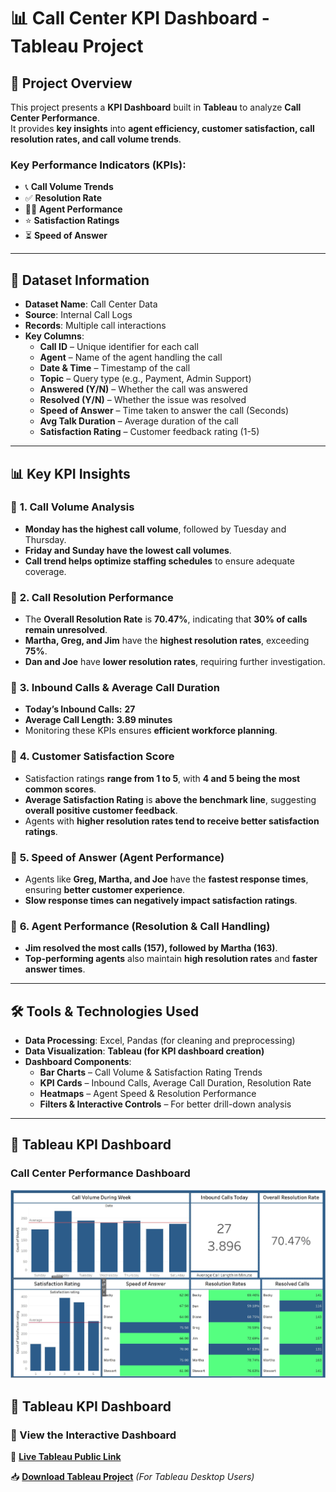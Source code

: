 # 📊 Call Center KPI Dashboard - Tableau Project  

## 📝 Project Overview  
This project presents a **KPI Dashboard** built in **Tableau** to analyze **Call Center Performance**.  
It provides **key insights** into **agent efficiency, customer satisfaction, call resolution rates, and call volume trends**.  

### **Key Performance Indicators (KPIs):**
- 📞 **Call Volume Trends**
- ✅ **Resolution Rate**
- 👩‍💼 **Agent Performance**
- ⭐ **Satisfaction Ratings**
- ⏳ **Speed of Answer**

---

## 📂 **Dataset Information**
- **Dataset Name**: Call Center Data  
- **Source**: Internal Call Logs  
- **Records**: Multiple call interactions  
- **Key Columns**:  
  - **Call ID** – Unique identifier for each call  
  - **Agent** – Name of the agent handling the call  
  - **Date & Time** – Timestamp of the call  
  - **Topic** – Query type (e.g., Payment, Admin Support)  
  - **Answered (Y/N)** – Whether the call was answered  
  - **Resolved (Y/N)** – Whether the issue was resolved  
  - **Speed of Answer** – Time taken to answer the call (Seconds)  
  - **Avg Talk Duration** – Average duration of the call  
  - **Satisfaction Rating** – Customer feedback rating (1-5)  

---

## 📊 **Key KPI Insights**

### 📌 **1. Call Volume Analysis**
- **Monday has the highest call volume**, followed by Tuesday and Thursday.  
- **Friday and Sunday have the lowest call volumes**.  
- **Call trend helps optimize staffing schedules** to ensure adequate coverage.  

### 📌 **2. Call Resolution Performance**
- The **Overall Resolution Rate** is **70.47%**, indicating that **30% of calls remain unresolved**.  
- **Martha, Greg, and Jim** have the **highest resolution rates**, exceeding **75%**.  
- **Dan and Joe** have **lower resolution rates**, requiring further investigation.  

### 📌 **3. Inbound Calls & Average Call Duration**
- **Today’s Inbound Calls:** **27**  
- **Average Call Length:** **3.89 minutes**  
- Monitoring these KPIs ensures **efficient workforce planning**.  

### 📌 **4. Customer Satisfaction Score**
- Satisfaction ratings **range from 1 to 5**, with **4 and 5 being the most common scores**.  
- **Average Satisfaction Rating** is **above the benchmark line**, suggesting **overall positive customer feedback**.  
- Agents with **higher resolution rates tend to receive better satisfaction ratings**.  

### 📌 **5. Speed of Answer (Agent Performance)**
- Agents like **Greg, Martha, and Joe** have the **fastest response times**, ensuring **better customer experience**.  
- **Slow response times can negatively impact satisfaction ratings**.  

### 📌 **6. Agent Performance (Resolution & Call Handling)**
- **Jim resolved the most calls (157), followed by Martha (163)**.  
- **Top-performing agents** also maintain **high resolution rates** and **faster answer times**.  

---

## 🛠️ **Tools & Technologies Used**
- **Data Processing**: Excel, Pandas (for cleaning and preprocessing)  
- **Data Visualization**: **Tableau (for KPI dashboard creation)**  
- **Dashboard Components**:  
  - **Bar Charts** – Call Volume & Satisfaction Rating Trends  
  - **KPI Cards** – Inbound Calls, Average Call Duration, Resolution Rate  
  - **Heatmaps** – Agent Speed & Resolution Performance  
  - **Filters & Interactive Controls** – For better drill-down analysis  

---
 
## 📸 **Tableau KPI Dashboard**
### **Call Center Performance Dashboard**
![KPI Dashboard](Final%20Dashboard.JPG)

## 📸 **Tableau KPI Dashboard**
### **🔗 View the Interactive Dashboard**
🚀 **[Live Tableau Public Link](https://public.tableau.com/app/profile/prakash.dura4844/viz/CallCenterDataProject_17401664849110/Dashboard1)**  

📥 **[Download Tableau Project](Call%20Center%20Data%20Project.twbx)**
 *(For Tableau Desktop Users)*  

